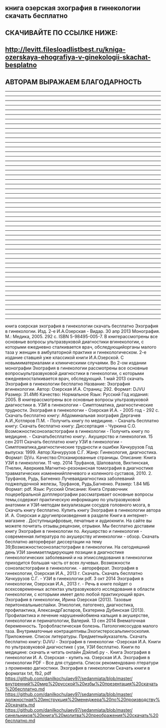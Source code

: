 книга озерская эхография в гинекологии скачать бесплатно
--------------------------------------------------
СКАЧИВАЙТЕ ПО ССЫЛКЕ НИЖЕ:
--------------------------------------------------
http://levitt.filesloadlistbest.ru/kniga-ozerskaya-ehografiya-v-ginekologii-skachat-besplatno
--------------------------------------------------
АВТОРАМ ВЫРАЖАЕМ БЛАГОДАРНОСТЬ
--------------------------------------------------
--------------------------------------------------
--------------------------------------------------
--------------------------------------------------
--------------------------------------------------
--------------------------------------------------
--------------------------------------------------
--------------------------------------------------
--------------------------------------------------
--------------------------------------------------
--------------------------------------------------
--------------------------------------------------
--------------------------------------------------
--------------------------------------------------
--------------------------------------------------
--------------------------------------------------
--------------------------------------------------
--------------------------------------------------
--------------------------------------------------
--------------------------------------------------
--------------------------------------------------
--------------------------------------------------
--------------------------------------------------
--------------------------------------------------
--------------------------------------------------
--------------------------------------------------
--------------------------------------------------
--------------------------------------------------
--------------------------------------------------
--------------------------------------------------
--------------------------------------------------
--------------------------------------------------
--------------------------------------------------
--------------------------------------------------
--------------------------------------------------
--------------------------------------------------
--------------------------------------------------
--------------------------------------------------
--------------------------------------------------
--------------------------------------------------
--------------------------------------------------
--------------------------------------------------
--------------------------------------------------
--------------------------------------------------
--------------------------------------------------
--------------------------------------------------
--------------------------------------------------
--------------------------------------------------
--------------------------------------------------
--------------------------------------------------
--------------------------------------------------
книга озерская эхография в гинекологии скачать бесплатно Эхография в гинекологии. Изд. 2-е И.А.Озерская - Видар. 30 апр 2013  Монография. М.: Медика, 2005. 292 с. ISBN 5-98495-005-7. В книгерассмотрены все основные вопросы ультразвуковой диагностики вгинекологии, с которыми ежедневно сталкивается врач, обследующийорганы малого таза у женщин в амбулаторной практике и гинекологическом. 2-е издание ставшей уже классикой книги И.А.Озерской. С новымиматериалами и клиническими случаями. Во 2-ом издании монографии Эхография в гинекологии рассмотрены все основные вопросыультразвуковой диагностики в гинекологии, с которыми ежедневносталкивается врач, обследующий. 1 май 2013  скачать Эхография в гинекологии бесплатно Название: Эхография вгинекологии. Автор: Озерская И.А. Страниц: 292. Формат: DJVU Размер: 31.4Mб Качество: Нормальное Язык: Русский Год издания: 2005. В книгерассмотрены все основные вопросы ультразвуковой диагностики в. УЗИ в гинекологии - Симптоматика, диагностические трудности. Эхография в гинекологии - Озерская И.А. - 2005 год - 292 с. Скачать бесплатно книгу: Абдоминальная эхография Дергачев А.И.,Котляров П.М. - Получить книгу по медицине. - Скачать бесплатно книгу: Скачать бесплатно книгу: Диссертация - Чуркина С.О. Возможностисоноэластографии в гинекологии - Получить книгу по медицине. - Скачатьбесплатно книгу:. Акушерство и гинекология. 15 сен 2011  Скачать бесплатно книгу УЗИ в гинекологии - Симптоматика,диагностические трудности и ошибки Хачкурузов Год выпуска: 1999. Автор:Хачкурузов С.Г. Жанр: Гинекология, диагностика. Формат: DjVu. Качество:Отсканированные страницы. Описание: Книга УЗИ в гинекологии.
11 чер. 2014  Труфанов, Шаповалов, Вихтинская, Пчелин, Аверкиев.Магнитно-резонансная томография в диагностике травматических измененийплечевого и коленного суставов, 2010. 2. Труфанов, Рудь, Багненко Лучеваядиагностика заболеваний поджелудочной железы, Труфанов, Рудь,Багненко. Размер: 1.84 МБ Формат: pdf. Язык: Русский Описание: Книга Справочник поцеребральной допплерографии рассматривает основные вопросы темы,содержит практическую информацию по ультразвуковой анатомии и УЗИ-методам визуализации сосудов головного мозга, в Скачать книгу бесплатно. Купить книгу Эхография в гинекологии автора И. А. Озерская и другиепроизведения в разделе Книги в интернет-магазине . Доступныцифровые, печатные и аудиокниги. На сайте вы можете почитать отзывы,рецензии, отрывки. Мы бесплатно доставим книгу Эхография в гинекологии по. Акушерство и гинекология - современная литература по акушерству игинекологии - обзор. Скачать бесплатно автореферат диссертации на тему 39;Возможностисоноэластографии в гинекологии.  На сегодняшний день УЗИ занимаетлидирующие позиции в диагностике гинекологических заболеваний и на этиисследования в гинекологии приходится большая часть от всех лучевых. Возможности соноэластографии в гинекологии. - автореферат. Эхография в гинекологии, Озерская И.А., 2013 г.  Скачать. Скачать бесплатно Хачкурузов С.Г. - УЗИ в гинекологии pdf. 3 окт 2014  Эхография в гинекологии, Озерская И.А., 2013 г. - Речь в книге пойдет о всехсовременных аспектах ультразвукового исследования в области гинекологии, с которыми имеет дело любой практикующий врач.
Эхография в гинекологии, Ирина Озерская (2013). Тазовые перитонеальныеспайки. Этиология, патогенез, диагностика, профилактика, АлександрГаспаров, Екатерина Дубинская (2013). Профилактика и лечение нарушенийобмена кальция в акушерстве, гинекологии и перинатологии, Валерий. 13 сен 2014  Внематочная беременность. Трофобластическая болезнь. Патологиясосудов малого таза. Внутриматочные контрацептивы.Эхогистеросальпингоскопия. Приложение. Список литературы. Предметныйуказатель. Скачать бесплатно книгу: DJVU - Эхография в гинекологии -Озерская И.А. Книги по ультразвуковой диагностике ( узи, УЗИ бесплатно. Книги по медицине: скачать и читать онлайн  Дэйлиб.ру -. Книга Эхография в гинекологии И. А. Озерская - купить на. Озерская И.А. Эхография в гинекологии PDF - Все для студента. Список рекомендовано лтератури з променево дагностики. Эхография в гинекологии  Скачать книги в форматах txt, fb2, pdf
https://github.com/danilkochulaev97/sedanmiata/blob/master/внутренний%20мир%20русской%20избы%20презентация%20скачать%20бесплатно.md
https://github.com/danilkochulaev97/sedanmiata/blob/master/должностная%20инструкция%20менеджера%20по%20производству%20скачать.md
https://github.com/danilkochulaev97/sedanmiata/blob/master/синельников%20книга%20молитва%20преображения%20скачать%20бесплатно.md